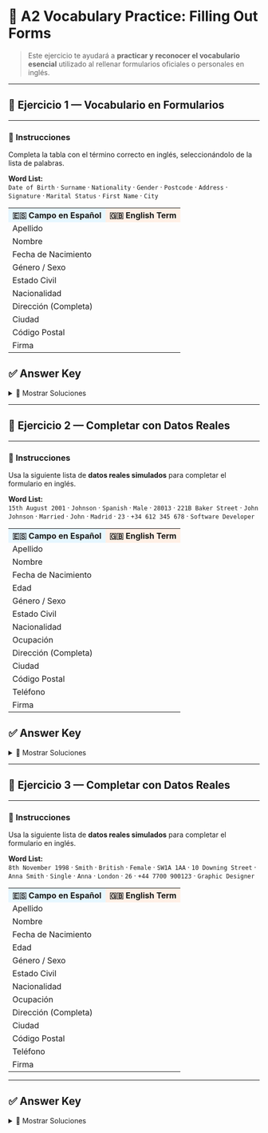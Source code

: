 # 🌟 A2 Vocabulary Practice: Filling Out Forms

> Este ejercicio te ayudará a **practicar y reconocer el vocabulario esencial** utilizado al rellenar formularios oficiales o personales en inglés.  

---

## 📌 Ejercicio 1 — Vocabulario en Formularios  

---

### 🔹 **Instrucciones**
Completa la tabla con el término correcto en inglés, seleccionándolo de la lista de palabras.  

**Word List:**  
`Date of Birth` · `Surname` · `Nationality` · `Gender` · `Postcode` · `Address` · `Signature` · `Marital Status` · `First Name` · `City`  

<table>
<tr>
<th style="background:#e6f7ff;">🇪🇸 Campo en Español</th>
<th style="background:#fff0e6;">🇬🇧 English Term</th>
</tr>
<tr><td>Apellido</td><td></td></tr>
<tr><td>Nombre</td><td></td></tr>
<tr><td>Fecha de Nacimiento</td><td></td></tr>
<tr><td>Género / Sexo</td><td></td></tr>
<tr><td>Estado Civil</td><td></td></tr>
<tr><td>Nacionalidad</td><td></td></tr>
<tr><td>Dirección (Completa)</td><td></td></tr>
<tr><td>Ciudad</td><td></td></tr>
<tr><td>Código Postal</td><td></td></tr>
<tr><td>Firma</td><td></td></tr>
</table>

## ✅ Answer Key  

<details>
<summary>📖 Mostrar Soluciones</summary>

<table>
<tr>
<th style="background:#e6f7ff;">🇪🇸 Campo en Español</th>
<th style="background:#fff0e6;">🇬🇧 English Term</th>
</tr>
<tr><td>Apellido</td><td><b>Surname</b> / <b>Last Name</b></td></tr>
<tr><td>Nombre</td><td><b>First Name</b></td></tr>
<tr><td>Fecha de Nacimiento</td><td><b>Date of Birth</b></td></tr>
<tr><td>Género / Sexo</td><td><b>Gender</b></td></tr>
<tr><td>Estado Civil</td><td><b>Marital Status</b></td></tr>
<tr><td>Nacionalidad</td><td><b>Nationality</b></td></tr>
<tr><td>Dirección (Completa)</td><td><b>Address</b></td></tr>
<tr><td>Ciudad</td><td><b>City</b></td></tr>
<tr><td>Código Postal</td><td><b>Postcode</b> / <b>Zip Code</b></td></tr>
<tr><td>Firma</td><td><b>Signature</b></td></tr>
</table>

</details>

---

## 📌 Ejercicio 2 — Completar con Datos Reales  

---

### 🔹 **Instrucciones**
Usa la siguiente lista de **datos reales simulados** para completar el formulario en inglés.  

**Word List:**  
`15th August 2001` · `Johnson` · `Spanish` · `Male` · `28013` · `221B Baker Street` · `John Johnson` · `Married` · `John` · `Madrid` · `23` · `+34 612 345 678` · `Software Developer`  

<table>
<tr>
<th style="background:#e6f7ff;">🇪🇸 Campo en Español</th>
<th style="background:#fff0e6;">🇬🇧 English Term</th>
</tr>
<tr><td>Apellido</td><td></td></tr>
<tr><td>Nombre</td><td></td></tr>
<tr><td>Fecha de Nacimiento</td><td></td></tr>
<tr><td>Edad</td><td></td></tr>
<tr><td>Género / Sexo</td><td></td></tr>
<tr><td>Estado Civil</td><td></td></tr>
<tr><td>Nacionalidad</td><td></td></tr>
<tr><td>Ocupación</td><td></td></tr>
<tr><td>Dirección (Completa)</td><td></td></tr>
<tr><td>Ciudad</td><td></td></tr>
<tr><td>Código Postal</td><td></td></tr>
<tr><td>Teléfono</td><td></td></tr>
<tr><td>Firma</td><td></td></tr>
</table>


## ✅ Answer Key  

<details>
<summary>📖 Mostrar Soluciones</summary>

<table>
<tr>
<th style="background:#e6f7ff;">🇪🇸 Campo en Español</th>
<th style="background:#fff0e6;">🇬🇧 English Term</th>
</tr>
<tr><td>Apellido</td><td><b>Johnson</b></td></tr>
<tr><td>Nombre</td><td><b>John</b></td></tr>
<tr><td>Fecha de Nacimiento</td><td><b>15th August 2001</b></td></tr>
<tr><td>Edad</td><td><b>23</b></td></tr>
<tr><td>Género / Sexo</td><td><b>Male</b></td></tr>
<tr><td>Estado Civil</td><td><b>Married</b></td></tr>
<tr><td>Nacionalidad</td><td><b>Spanish</b></td></tr>
<tr><td>Ocupación</td><td><b>Software Developer</b></td></tr>
<tr><td>Dirección (Completa)</td><td><b>221B Baker Street</b></td></tr>
<tr><td>Ciudad</td><td><b>Madrid</b></td></tr>
<tr><td>Código Postal</td><td><b>28013</b></td></tr>
<tr><td>Teléfono</td><td><b>+34 612 345 678</b></td></tr>
<tr><td>Firma</td><td><b>John Johnson</b></td></tr>
</table>

</details>

---

## 📌 Ejercicio 3 — Completar con Datos Reales  

---

### 🔹 **Instrucciones**
Usa la siguiente lista de **datos reales simulados** para completar el formulario en inglés.  

**Word List:**  
`8th November 1998` · `Smith` · `British` · `Female` · `SW1A 1AA` · `10 Downing Street` · `Anna Smith` · `Single` · `Anna` · `London` · `26` · `+44 7700 900123` · `Graphic Designer`  

<table>
<tr>
<th style="background:#e6f7ff;">🇪🇸 Campo en Español</th>
<th style="background:#fff0e6;">🇬🇧 English Term</th>
</tr>
<tr><td>Apellido</td><td></td></tr>
<tr><td>Nombre</td><td></td></tr>
<tr><td>Fecha de Nacimiento</td><td></td></tr>
<tr><td>Edad</td><td></td></tr>
<tr><td>Género / Sexo</td><td></td></tr>
<tr><td>Estado Civil</td><td></td></tr>
<tr><td>Nacionalidad</td><td></td></tr>
<tr><td>Ocupación</td><td></td></tr>
<tr><td>Dirección (Completa)</td><td></td></tr>
<tr><td>Ciudad</td><td></td></tr>
<tr><td>Código Postal</td><td></td></tr>
<tr><td>Teléfono</td><td></td></tr>
<tr><td>Firma</td><td></td></tr>
</table>

---

## ✅ Answer Key  

<details>
<summary>📖 Mostrar Soluciones</summary>

<table>
<tr>
<th style="background:#e6f7ff;">🇪🇸 Campo en Español</th>
<th style="background:#fff0e6;">🇬🇧 English Term</th>
</tr>
<tr><td>Apellido</td><td><b>Smith</b></td></tr>
<tr><td>Nombre</td><td><b>Anna</b></td></tr>
<tr><td>Fecha de Nacimiento</td><td><b>8th November 1998</b></td></tr>
<tr><td>Edad</td><td><b>26</b></td></tr>
<tr><td>Género / Sexo</td><td><b>Female</b></td></tr>
<tr><td>Estado Civil</td><td><b>Single</b></td></tr>
<tr><td>Nacionalidad</td><td><b>British</b></td></tr>
<tr><td>Ocupación</td><td><b>Graphic Designer</b></td></tr>
<tr><td>Dirección (Completa)</td><td><b>10 Downing Street</b></td></tr>
<tr><td>Ciudad</td><td><b>London</b></td></tr>
<tr><td>Código Postal</td><td><b>SW1A 1AA</b></td></tr>
<tr><td>Teléfono</td><td><b>+44 7700 900123</b></td></tr>
<tr><td>Firma</td><td><b>Anna Smith</b></td></tr>
</table>

</details>



